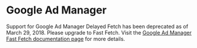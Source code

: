 <!---
Copyright 2015 The AMP HTML Authors. All Rights Reserved.

Licensed under the Apache License, Version 2.0 (the "License");
you may not use this file except in compliance with the License.
You may obtain a copy of the License at

      http://www.apache.org/licenses/LICENSE-2.0

Unless required by applicable law or agreed to in writing, software
distributed under the License is distributed on an "AS-IS" BASIS,
WITHOUT WARRANTIES OR CONDITIONS OF ANY KIND, either express or implied.
See the License for the specific language governing permissions and
limitations under the License.
-->

# Google Ad Manager

Support for Google Ad Manager Delayed Fetch has been deprecated as of March 29, 2018. Please upgrade to Fast Fetch. Visit the <a href="https://github.com/ampproject/amphtml/blob/master/extensions/amp-ad-network-doubleclick-impl/amp-ad-network-doubleclick-impl-internal.md">Google Ad Manager Fast Fetch documentation page</a> for more details.
